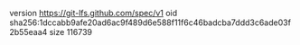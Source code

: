 version https://git-lfs.github.com/spec/v1
oid sha256:1dccabb9afe20ad6ac9f489d6e588f11f6c46badcba7ddd3c6ade03f2b55eaa4
size 116739
